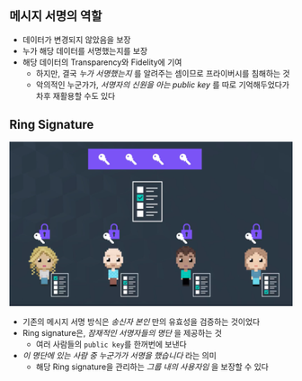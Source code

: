 ## 메시지 서명의 역할

- 데이터가 변경되지 않았음을 보장
- 누가 해당 데이터를 서명했는지를 보장
- 해당 데이터의 Transparency와 Fidelity에 기여
  - 하지만, 결국 *누가 서명했는지* 를 알려주는 셈이므로 프라이버시를 침해하는 것
  - 악의적인 누군가가, *서명자의 신원을 아는 public key* 를 따로 기억해두었다가 차후 재활용할 수도 있다

## Ring Signature

![](ring.png)

- 기존의 메시지 서명 방식은 *송신자 본인* 만의 유효성을 검증하는 것이었다
- Ring signature은, *잠재적인 서명자들의 명단* 을 제공하는 것
  - 여러 사람들의 `public key`를 한꺼번에 보낸다
- *이 명단에 있는 사람 중 누군가가 서명을 했습니다* 라는 의미
  - 해당 Ring signature을 관리하는 *그룹 내의 사용자임* 을 보장할 수 있다
